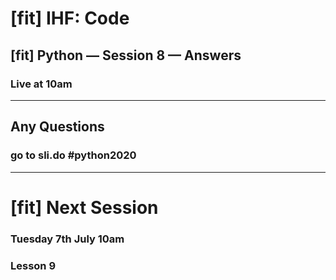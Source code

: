 # [fit] IHF: Code
## [fit] Python — Session 8 — Answers
### Live at 10am

---

## Any Questions
### go to sli.do #python2020

---

# [fit] Next Session
### Tuesday 7th July 10am
### Lesson 9
